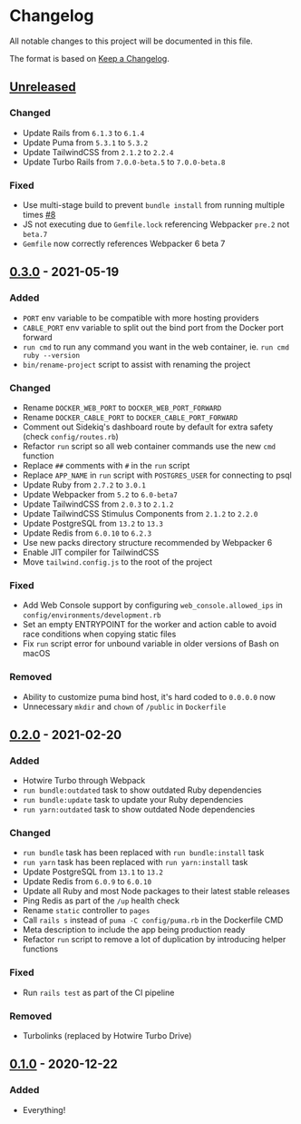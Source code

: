 # Changelog

All notable changes to this project will be documented in this file.

The format is based on [Keep a
Changelog](https://keepachangelog.com/en/1.0.0/).

## [Unreleased]

### Changed

- Update Rails from `6.1.3` to `6.1.4`
- Update Puma from `5.3.1` to `5.3.2`
- Update TailwindCSS from `2.1.2` to `2.2.4`
- Update Turbo Rails from `7.0.0-beta.5` to `7.0.0-beta.8`

### Fixed

- Use multi-stage build to prevent `bundle install` from running multiple times [#8](https://github.com/nickjj/docker-rails-example/issues/8)
- JS not executing due to `Gemfile.lock` referencing Webpacker `pre.2` not `beta.7`
- `Gemfile` now correctly references Webpacker 6 beta 7

## [0.3.0] - 2021-05-19

### Added

- `PORT` env variable to be compatible with more hosting providers
- `CABLE_PORT` env variable to split out the bind port from the Docker port forward
- `run cmd` to run any command you want in the web container, ie. `run cmd ruby --version`
- `bin/rename-project` script to assist with renaming the project

### Changed

- Rename `DOCKER_WEB_PORT` to `DOCKER_WEB_PORT_FORWARD`
- Rename `DOCKER_CABLE_PORT` to `DOCKER_CABLE_PORT_FORWARD`
- Comment out Sidekiq's dashboard route by default for extra safety (check `config/routes.rb`)
- Refactor `run` script so all web container commands use the new `cmd` function
- Replace `##` comments with `#` in the `run` script
- Replace `APP_NAME` in `run` script with `POSTGRES_USER` for connecting to psql
- Update Ruby from `2.7.2` to `3.0.1`
- Update Webpacker from `5.2` to `6.0-beta7`
- Update TailwindCSS from `2.0.3` to `2.1.2`
- Update TailwindCSS Stimulus Components from `2.1.2` to `2.2.0`
- Update PostgreSQL from `13.2` to `13.3`
- Update Redis from `6.0.10` to `6.2.3`
- Use new packs directory structure recommended by Webpacker 6
- Enable JIT compiler for TailwindCSS
- Move `tailwind.config.js` to the root of the project

### Fixed

- Add Web Console support by configuring `web_console.allowed_ips` in `config/environments/development.rb`
- Set an empty ENTRYPOINT for the worker and action cable to avoid race conditions when copying static files
- Fix `run` script error for unbound variable in older versions of Bash on macOS

### Removed

- Ability to customize puma bind host, it's hard coded to `0.0.0.0` now
- Unnecessary `mkdir` and `chown` of `/public` in `Dockerfile`

## [0.2.0] - 2021-02-20

### Added

- Hotwire Turbo through Webpack
- `run bundle:outdated` task to show outdated Ruby dependencies
- `run bundle:update` task to update your Ruby dependencies
- `run yarn:outdated` task to show outdated Node dependencies

### Changed

- `run bundle` task has been replaced with `run bundle:install` task
- `run yarn` task has been replaced with `run yarn:install` task
- Update PostgreSQL from `13.1` to `13.2`
- Update Redis from `6.0.9` to `6.0.10`
- Update all Ruby and most Node packages to their latest stable releases
- Ping Redis as part of the `/up` health check
- Rename `static` controller to `pages`
- Call `rails s` instead of `puma -C config/puma.rb` in the Dockerfile CMD
- Meta description to include the app being production ready
- Refactor `run` script to remove a lot of duplication by introducing helper functions

### Fixed

- Run `rails test` as part of the CI pipeline

### Removed

- Turbolinks (replaced by Hotwire Turbo Drive)

## [0.1.0] - 2020-12-22

### Added

- Everything!

[Unreleased]: https://github.com/nickjj/docker-rails-example/compare/0.3.0...HEAD
[0.3.0]: https://github.com/nickjj/docker-rails-example/compare/0.2.0...0.3.0
[0.2.0]: https://github.com/nickjj/docker-rails-example/compare/0.1.0...0.2.0
[0.1.0]: https://github.com/nickjj/docker-rails-example/releases/tag/0.1.0
